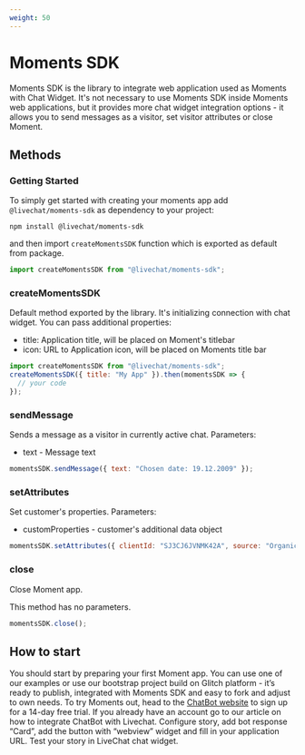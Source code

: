 ```yaml
---
weight: 50
---
```


# Moments SDK

Moments SDK is the library to integrate web application used as Moments with Chat Widget. It's not necessary to use Moments SDK inside Moments web applications, but it provides more chat widget integration options - it allows you to send messages as a visitor, set visitor attributes or close Moment.

## Methods

### Getting Started

To simply get started with creating your moments app add `@livechat/moments-sdk` as dependency to your project:

```
npm install @livechat/moments-sdk
```

and then import `createMomentsSDK` function which is exported as default from package.

```js
import createMomentsSDK from "@livechat/moments-sdk";
```

### createMomentsSDK

Default method exported by the library. It's initializing connection with chat widget. You can pass additional properties:

- title: Application title, will be placed on Moment's titlebar
- icon: URL to Application icon, will be placed on Moments title bar

```js
import createMomentsSDK from "@livechat/moments-sdk";
createMomentsSDK({ title: "My App" }).then(momentsSDK => {
  // your code
});
```

### sendMessage

Sends a message as a visitor in currently active chat.
Parameters:

- text - Message text

```js
momentsSDK.sendMessage({ text: "Chosen date: 19.12.2009" });
```

### setAttributes

Set customer's properties.
Parameters:

- customProperties - customer's additional data object

```js
momentsSDK.setAttributes({ clientId: "SJ3CJ6JVNMK42A", source: "Organic" });
```

### close

Close Moment app.

This method has no parameters.

```js
momentsSDK.close();
```

## How to start

You should start by preparing your first Moment app. You can use one of our examples or use our bootstrap project build on Glitch platform - it’s ready to publish, integrated with Moments SDK and easy to fork and adjust to own needs.
To try Moments out, head to the [ChatBot website](https://chatbot.com) to sign up for a 14-day free trial. If you already have an account go to our article on how to integrate ChatBot with Livechat.
Configure story, add bot response “Card”, add the button with “webview” widget and fill in your application URL. Test your story in LiveChat chat widget.
